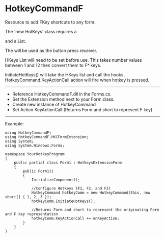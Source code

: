 # HotkeyCommandF
Resource to add FKey shortcuts to any form.

The 'new HotKeys' class requires a <Form> and a List<short>.

The <Form> will be used as the button press receiver.

HKeys List<short> will need to be set before use.
This takes number values between 1 and 12 then convert them to F* keys.

InitiateHotKeys() will take the HKeys list and call the hooks.
HotkeyCommand.KeyActionCall action will fire when hotkey is pressed.

________________________________________________________________

- Reference HotkeyCommandF.dll in the Forms.cs.
- Set the Extension method next to your Form class.
- Create new instance of HotkeyCommand
- Set Action KeyActionCall (Returns Form and short to represent F key)

________________________________________________________________

Example:

	using HotkeyCommandF;
	using HotkeyCommandF.HKCFormExtension;
	using System;
	using System.Windows.Forms;

	namespace YourHotkeyProgram
	{
		public partial class Form1 : HotkeysExtensionForm
		{
			public Form1()
			{
				InitializeComponent();

				//Configure Hotkeys (F1, F2, and F3)
				HotkeyCommand hotkeyComm = new HotkeyCommand(this, new short[] { 1, 2, 3 });
				hotkeyComm.InitiateHotKeys();

				//Returns Form and short to represent the originating Form and F key representation
				hotkeyComm.KeyActionCall += onKeyAction;
			}
		}
	}
